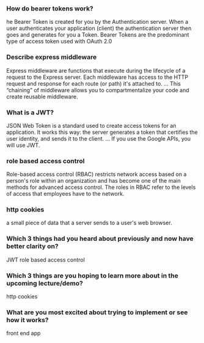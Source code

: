 ### How do bearer tokens work?

he Bearer Token is created for you by the Authentication server. When a user authenticates your application (client) the authentication server then goes and generates for you a Token. Bearer Tokens are the predominant type of access token used with OAuth 2.0

### Describe express middleware

Express middleware are functions that execute during the lifecycle of a request to the Express server. Each middleware has access to the HTTP request and response for each route (or path) it's attached to. ... This “chaining” of middleware allows you to compartmentalize your code and create reusable middleware.

### What is a JWT?

JSON Web Token is a standard used to create access tokens for an application. It works this way: the server generates a token that certifies the user identity, and sends it to the client. ... If you use the Google APIs, you will use JWT.

### role based access control

Role-based access control (RBAC) restricts network access based on a person's role within an organization and has become one of the main methods for advanced access control. The roles in RBAC refer to the levels of access that employees have to the network.

### http cookies

a small piece of data that a server sends to a user's web browser.

### Which 3 things had you heard about previously and now have better clarity on?

JWT role based access control

### Which 3 things are you hoping to learn more about in the upcoming lecture/demo?

http cookies

### What are you most excited about trying to implement or see how it works?

front end app
